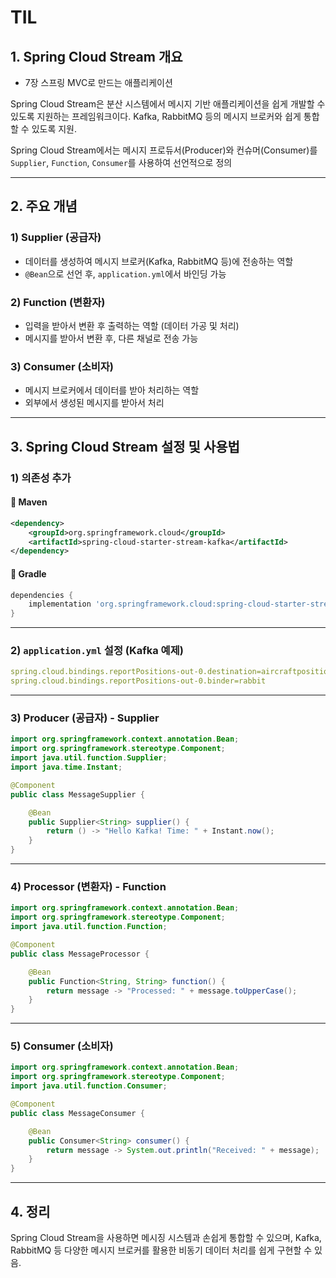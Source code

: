 # TIL


## 1. Spring Cloud Stream 개요
- 7장 스프링 MVC로 만드는 애플리케이션  

Spring Cloud Stream은 분산 시스템에서 메시지 기반 애플리케이션을 쉽게 개발할 수 있도록 지원하는 프레임워크이다. Kafka, RabbitMQ 등의 메시지 브로커와 쉽게 통합할 수 있도록 지원.

Spring Cloud Stream에서는 메시지 프로듀서(Producer)와 컨슈머(Consumer)를 `Supplier`, `Function`, `Consumer`를 사용하여 선언적으로 정의

---

## 2. 주요 개념
### 1) Supplier (공급자)
- 데이터를 생성하여 메시지 브로커(Kafka, RabbitMQ 등)에 전송하는 역할
- `@Bean`으로 선언 후, `application.yml`에서 바인딩 가능

### 2) Function (변환자)
- 입력을 받아서 변환 후 출력하는 역할 (데이터 가공 및 처리)
- 메시지를 받아서 변환 후, 다른 채널로 전송 가능

### 3) Consumer (소비자)
- 메시지 브로커에서 데이터를 받아 처리하는 역할
- 외부에서 생성된 메시지를 받아서 처리

---

## 3. Spring Cloud Stream 설정 및 사용법

### 1) 의존성 추가

#### 📌 Maven
```xml
<dependency>
    <groupId>org.springframework.cloud</groupId>
    <artifactId>spring-cloud-starter-stream-kafka</artifactId>
</dependency>
```

#### 📌 Gradle
```gradle
dependencies {
    implementation 'org.springframework.cloud:spring-cloud-starter-stream-kafka'
}
```

---

### 2) `application.yml` 설정 (Kafka 예제)
```yaml
spring.cloud.bindings.reportPositions-out-0.destination=aircraftpositions
spring.cloud.bindings.reportPositions-out-0.binder=rabbit
```

---

### 3) Producer (공급자) - Supplier
```java
import org.springframework.context.annotation.Bean;
import org.springframework.stereotype.Component;
import java.util.function.Supplier;
import java.time.Instant;

@Component
public class MessageSupplier {

    @Bean
    public Supplier<String> supplier() {
        return () -> "Hello Kafka! Time: " + Instant.now();
    }
}
```

---

### 4) Processor (변환자) - Function
```java
import org.springframework.context.annotation.Bean;
import org.springframework.stereotype.Component;
import java.util.function.Function;

@Component
public class MessageProcessor {

    @Bean
    public Function<String, String> function() {
        return message -> "Processed: " + message.toUpperCase();
    }
}
```

---

### 5) Consumer (소비자)
```java
import org.springframework.context.annotation.Bean;
import org.springframework.stereotype.Component;
import java.util.function.Consumer;

@Component
public class MessageConsumer {

    @Bean
    public Consumer<String> consumer() {
        return message -> System.out.println("Received: " + message);
    }
}
```

---

## 4. 정리

Spring Cloud Stream을 사용하면 메시징 시스템과 손쉽게 통합할 수 있으며, Kafka, RabbitMQ 등 다양한 메시지 브로커를 활용한 비동기 데이터 처리를 쉽게 구현할 수 있음.